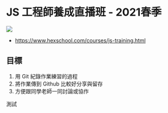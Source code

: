 # JS 工程師養成直播班 - 2021春季
 ![](https://i.imgur.com/QNsPBbr.png)
* https://www.hexschool.com/courses/js-training.html

## 目標
1. 用 Git 紀錄作業練習的過程
2. 將作業傳到 Github 比較好分享與留存
3. 方便跟同學老師一同討論或協作 

測試
